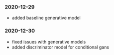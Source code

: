 ### 2020-12-29
- added baseline generative model

### 2020-12-30
- fixed issues with generative models
- added discriminator model for conditional gans